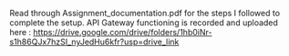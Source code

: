 Read through Assignment_documentation.pdf for the steps I followed to complete the setup. 
API Gateway functioning is recorded and uploaded here : https://drive.google.com/drive/folders/1hb0iNr-s1h86QJx7hzSI_nyJedHu6kfr?usp=drive_link
